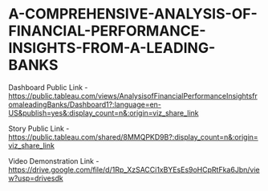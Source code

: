 # A-COMPREHENSIVE-ANALYSIS-OF-FINANCIAL-PERFORMANCE-INSIGHTS-FROM-A-LEADING-BANKS


Dashboard Public Link - https://public.tableau.com/views/AnalysisofFinancialPerformanceInsightsfromaleadingBanks/Dashboard1?:language=en-US&publish=yes&:display_count=n&:origin=viz_share_link

Story Public Link - https://public.tableau.com/shared/8MMQPKD9B?:display_count=n&:origin=viz_share_link

Video Demonstration Link - https://drive.google.com/file/d/1Rp_XzSACCi1xBYEsEs9oHCpRtFka6Jbn/view?usp=drivesdk
